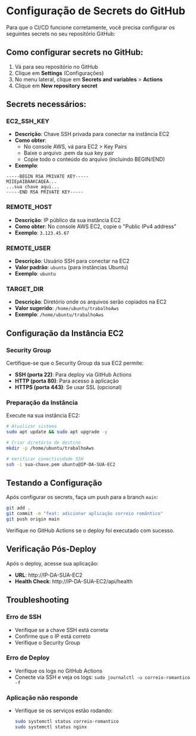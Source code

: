 # Configuração de Secrets do GitHub

Para que o CI/CD funcione corretamente, você precisa configurar os seguintes secrets no seu repositório GitHub:

## Como configurar secrets no GitHub:

1. Vá para seu repositório no GitHub
2. Clique em **Settings** (Configurações)
3. No menu lateral, clique em **Secrets and variables** > **Actions**
4. Clique em **New repository secret**

## Secrets necessários:

### EC2_SSH_KEY

- **Descrição**: Chave SSH privada para conectar na instância EC2
- **Como obter**:
  - No console AWS, vá para EC2 > Key Pairs
  - Baixe o arquivo .pem da sua key pair
  - Copie todo o conteúdo do arquivo (incluindo BEGIN/END)
- **Exemplo**:

```
-----BEGIN RSA PRIVATE KEY-----
MIIEpAIBAAKCAQEA...
...sua chave aqui...
-----END RSA PRIVATE KEY-----
```

### REMOTE_HOST

- **Descrição**: IP público da sua instância EC2
- **Como obter**: No console AWS EC2, copie o "Public IPv4 address"
- **Exemplo**: `3.123.45.67`

### REMOTE_USER

- **Descrição**: Usuário SSH para conectar na EC2
- **Valor padrão**: `ubuntu` (para instâncias Ubuntu)
- **Exemplo**: `ubuntu`

### TARGET_DIR

- **Descrição**: Diretório onde os arquivos serão copiados na EC2
- **Valor sugerido**: `/home/ubuntu/trabalhoAws`
- **Exemplo**: `/home/ubuntu/trabalhoAws`

## Configuração da Instância EC2

### Security Group

Certifique-se que o Security Group da sua EC2 permite:

- **SSH (porta 22)**: Para deploy via GitHub Actions
- **HTTP (porta 80)**: Para acesso à aplicação
- **HTTPS (porta 443)**: Se usar SSL (opcional)

### Preparação da Instância

Execute na sua instância EC2:

```bash
# Atualizar sistema
sudo apt update && sudo apt upgrade -y

# Criar diretório de destino
mkdir -p /home/ubuntu/trabalhoAws

# Verificar conectividade SSH
ssh -i sua-chave.pem ubuntu@IP-DA-SUA-EC2
```

## Testando a Configuração

Após configurar os secrets, faça um push para a branch `main`:

```bash
git add .
git commit -m "feat: adicionar aplicação correio romântico"
git push origin main
```

Verifique no GitHub Actions se o deploy foi executado com sucesso.

## Verificação Pós-Deploy

Após o deploy, acesse sua aplicação:

- **URL**: http://IP-DA-SUA-EC2
- **Health Check**: http://IP-DA-SUA-EC2/api/health

## Troubleshooting

### Erro de SSH

- Verifique se a chave SSH está correta
- Confirme que o IP está correto
- Verifique o Security Group

### Erro de Deploy

- Verifique os logs no GitHub Actions
- Conecte via SSH e veja os logs: `sudo journalctl -u correio-romantico -f`

### Aplicação não responde

- Verifique se os serviços estão rodando:
  ```bash
  sudo systemctl status correio-romantico
  sudo systemctl status nginx
  ```
